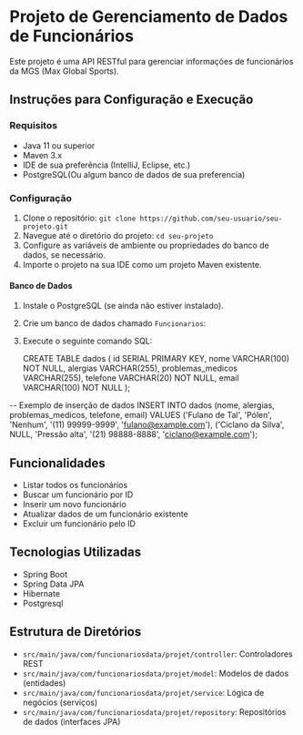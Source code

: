 # Projeto de Gerenciamento de Dados de Funcionários

Este projeto é uma API RESTful para gerenciar informações de funcionários da MGS (Max Global Sports).

## Instruções para Configuração e Execução

### Requisitos
- Java 11 ou superior
- Maven 3.x
- IDE de sua preferência (IntelliJ, Eclipse, etc.)
- PostgreSQL(Ou algum banco de dados de sua preferencia)

### Configuração
1. Clone o repositório: `git clone https://github.com/seu-usuario/seu-projeto.git`
2. Navegue até o diretório do projeto: `cd seu-projeto`
3. Configure as variáveis de ambiente ou propriedades do banco de dados, se necessário.
4. Importe o projeto na sua IDE como um projeto Maven existente.

#### Banco de Dados
1. Instale o PostgreSQL (se ainda não estiver instalado).
2. Crie um banco de dados chamado `Funcionarios`:
3. Execute o seguinte comando SQL:
   
     CREATE TABLE dados (
      id SERIAL PRIMARY KEY,
      nome VARCHAR(100) NOT NULL,
      alergias VARCHAR(255),
      problemas_medicos VARCHAR(255),
      telefone VARCHAR(20) NOT NULL,
      email VARCHAR(100) NOT NULL
     );
   
-- Exemplo de inserção de dados
INSERT INTO dados (nome, alergias, problemas_medicos, telefone, email)
VALUES
    ('Fulano de Tal', 'Pólen', 'Nenhum', '(11) 99999-9999', 'fulano@example.com'),
    ('Ciclano da Silva', NULL, 'Pressão alta', '(21) 98888-8888', 'ciclano@example.com');

## Funcionalidades

- Listar todos os funcionários
- Buscar um funcionário por ID
- Inserir um novo funcionário
- Atualizar dados de um funcionário existente
- Excluir um funcionário pelo ID

## Tecnologias Utilizadas

- Spring Boot
- Spring Data JPA
- Hibernate
- Postgresql

## Estrutura de Diretórios

- `src/main/java/com/funcionariosdata/projet/controller`: Controladores REST
- `src/main/java/com/funcionariosdata/projet/model`: Modelos de dados (entidades)
- `src/main/java/com/funcionariosdata/projet/service`: Lógica de negócios (serviços)
- `src/main/java/com/funcionariosdata/projet/repository`: Repositórios de dados (interfaces JPA)
